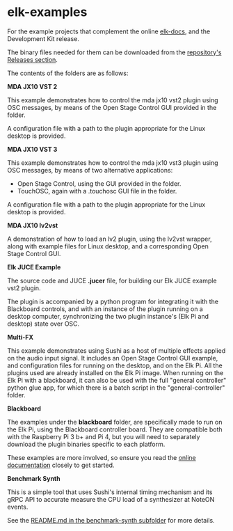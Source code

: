 # elk-examples

For the example projects that complement the online [elk-docs](https://elk-audio.github.io/elk-docs/html/index.html), and the Development Kit release.

The binary files needed for them can be downloaded from the [repository's Releases section](https://github.com/elk-audio/elk-examples/releases/).

The contents of the folders are as follows:

**MDA JX10 VST 2**

This example demonstrates how to control the mda jx10 vst2 plugin using OSC messages, by means of the Open Stage Control GUI provided in the folder.

A configuration file with a path to the plugin appropriate for the Linux desktop is provided.

**MDA JX10 VST 3**

This example demonstrates how to control the mda jx10 vst3 plugin using OSC messages, by means of two alternative applications:

* Open Stage Control, using the GUI provided in the folder.
* TouchOSC, again with a .touchosc GUI file in the folder.

A configuration file with a path to the plugin appropriate for the Linux desktop is provided.

**MDA JX10 lv2vst**

A demonstration of how to load an lv2 plugin, using the lv2vst wrapper, along with example files for Linux desktop, and a corresponding Open Stage Control GUI.

**Elk JUCE Example**

The source code and JUCE **.jucer** file, for building our Elk JUCE example vst2 plugin.

The plugin is accompanied by a python program for integrating it with the Blackboard controls, and with an instance of the plugin running on a desktop computer, synchronizing the two plugin instance's (Elk Pi and desktop) state over OSC.

**Multi-FX**

This example demonstrates using Sushi as a host of multiple effects applied on the audio input signal. It includes an Open Stage Control GUI example, and configuration files for running on the desktop, and on the Elk Pi. All the plugins used are already installed on the Elk Pi image. When running on the Elk Pi with a blackboard, it can also be used with the full "general controller" python glue app, for which there is a batch script in the "general-controller" folder.

**Blackboard**

The examples under the **blackboard** folder, are specifically made to run on the Elk Pi, using the  Blackboard controller board. They are compatible both with the Raspberry Pi 3 b+ and Pi 4, but you will need to separately download the plugin binaries specific to each platform.

These examples are more involved, so ensure you read the [online documentation](https://elk-audio.github.io/elk-docs/html/documents/elk_examples_overview.html#complete-blackboard-examples) closely to get started.

**Benchmark Synth**

This is a simple tool that uses Sushi's internal timing mechanism and its gRPC API to accurate measure the CPU load of a synthesizer at NoteON events.

See the [README.md in the benchmark-synth subfolder](benchmark-synth/README.md) for more details.
